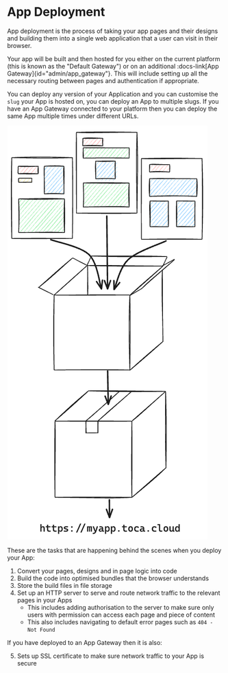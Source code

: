 # App Deployment

App deployment is the process of taking your app pages and their designs and building them into a single web application that a user can visit in their browser.

Your app will be built and then hosted for you either on the current platform (this is known as the "Default Gateway") or on an additional :docs-link[App Gateway]{id="admin/app_gateway"}. This will include setting up all the necessary routing between pages and authentication if appropriate.

You can deploy any version of your Application and you can customise the `slug` your App is hosted on, you can deploy an App to multiple slugs. If you have an App Gateway connected to your platform then you can deploy the same App multiple times under different URLs.

![App Deployment](/src/assets/app_deployment.png)

These are the tasks that are happening behind the scenes when you deploy your App:
1. Convert your pages, designs and in page logic into code
2. Build the code into optimised bundles that the browser understands
3. Store the build files in file storage
4. Set up an HTTP server to serve and route network traffic to the relevant pages in your Apps
    - This includes adding authorisation to the server to make sure only users with permission can access each page and piece of content
    - This also includes navigating to default error pages such as `404 - Not Found`

If you have deployed to an App Gateway then it is also:

5. Sets up SSL certificate to make sure network traffic to your App is secure
